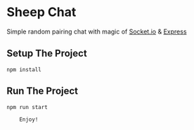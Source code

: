 # Sheep Chat

Simple random pairing chat with magic of [Socket.io](https://socket.io/) & [Express](https://expressjs.com/)

## Setup The Project
```
npm install
```

## Run The Project
```
npm run start

    Enjoy!
```